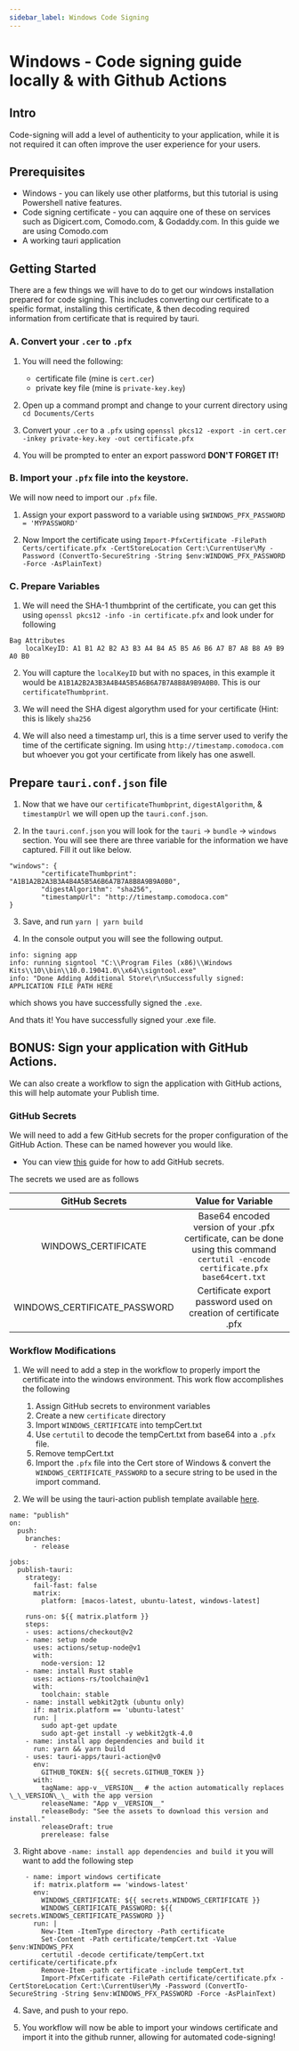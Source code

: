 ```yaml
---
sidebar_label: Windows Code Signing
---
```


# Windows - Code signing guide locally & with Github Actions

## Intro

Code-signing will add a level of authenticity to your application, while it is not required it can often improve the user experience for your users.

## Prerequisites

- Windows - you can likely use other platforms, but this tutorial is using Powershell native features.
- Code signing certificate - you can aqquire one of these on services such as Digicert.com, Comodo.com, & Godaddy.com. In this guide we are using Comodo.com
- A working tauri application


## Getting Started

There are a few things we will have to do to get our windows installation prepared for code signing. This includes converting our certificate to a speific format, installing this certificate, & then decoding required information from certificate that is required by tauri.

### A. Convert your `.cer` to `.pfx`

1. You will need the following:
	- certificate file (mine is `cert.cer`)
	- private key file (mine is `private-key.key`)

2. Open up a command prompt and change to your current directory using `cd Documents/Certs`

3. Convert your `.cer` to a `.pfx` using `openssl pkcs12 -export -in cert.cer -inkey private-key.key -out certificate.pfx`

4. You will be prompted to enter an export password **DON'T FORGET IT!**

### B. Import your `.pfx` file into the keystore.

We will now need to import our `.pfx` file.

1. Assign your export password to a variable using `$WINDOWS_PFX_PASSWORD = 'MYPASSWORD'`

2. Now Import the certificate using `Import-PfxCertificate -FilePath Certs/certificate.pfx -CertStoreLocation Cert:\CurrentUser\My -Password (ConvertTo-SecureString -String $env:WINDOWS_PFX_PASSWORD -Force -AsPlainText)`

### C. Prepare Variables

1. We will need the SHA-1 thumbprint of the certificate, you can get this using `openssl pkcs12 -info -in certificate.pfx` and look under for following
```
Bag Attributes
    localKeyID: A1 B1 A2 B2 A3 B3 A4 B4 A5 B5 A6 B6 A7 B7 A8 B8 A9 B9 A0 B0
```

2. You will capture the `localKeyID` but with no spaces, in this example it would be `A1B1A2B2A3B3A4B4A5B5A6B6A7B7A8B8A9B9A0B0`. This is our `certificateThumbprint`.

3. We will need the SHA digest algorythm used for your certificate (Hint: this is likely `sha256`

4. We will also need a timestamp url, this is a time server used to verify the time of the certificate signing. Im using `http://timestamp.comodoca.com` but whoever you got your certificate from likely has one aswell.

## Prepare `tauri.conf.json` file

1. Now that we have our `certificateThumbprint`, `digestAlgorithm`, & `timestampUrl` we will open up the `tauri.conf.json`.

2. In the `tauri.conf.json` you will look for the `tauri` -> `bundle` -> `windows` section. You will see there are three variable for the information we have captured. Fill it out like below.
```
"windows": {
        "certificateThumbprint": "A1B1A2B2A3B3A4B4A5B5A6B6A7B7A8B8A9B9A0B0",
        "digestAlgorithm": "sha256",
        "timestampUrl": "http://timestamp.comodoca.com"
}
```
3. Save, and run `yarn | yarn build`

4. In the console output you will see the following output.

```
info: signing app
info: running signtool "C:\\Program Files (x86)\\Windows Kits\\10\\bin\\10.0.19041.0\\x64\\signtool.exe"
info: "Done Adding Additional Store\r\nSuccessfully signed: APPLICATION FILE PATH HERE
```

which shows you have successfully signed the `.exe`.

And thats it! You have successfully signed your .exe file.

## BONUS: Sign your application with GitHub Actions.

We can also create a workflow to sign the application with GitHub actions, this will help automate your Publish time.

### GitHub Secrets

We will need to add a few GitHub secrets for the proper configuration of the GitHub Action. These can be named however you would like.
- You can view [this][Encrypted Secrets] guide for how to add GitHub secrets.

The secrets we used are as follows

| GitHub Secrets | Value for Variable |
|     :---:      |        :---:            |
|WINDOWS_CERTIFICATE| Base64 encoded version of your .pfx certificate, can be done using this command `certutil -encode certificate.pfx base64cert.txt` |
|WINDOWS_CERTIFICATE_PASSWORD|Certificate export password used on creation of certificate .pfx|

### Workflow Modifications


1. We will need to add a step in the workflow to properly import the certificate into the windows environment. This work flow accomplishes the following
    1. Assign GitHub secrets to environment variables
    2. Create a new `certificate` directory
    3. Import `WINDOWS_CERTIFICATE` into tempCert.txt
    4. Use `certutil` to decode the tempCert.txt from base64 into a `.pfx` file.
    5. Remove tempCert.txt
    6. Import the `.pfx` file into the Cert store of Windows & convert the `WINDOWS_CERTIFICATE_PASSWORD` to a secure string to be used in the import command.

2. We will be using the tauri-action publish template available [here][Tauri Action].

```
name: "publish"
on:
  push:
    branches:
      - release

jobs:
  publish-tauri:
    strategy:
      fail-fast: false
      matrix:
        platform: [macos-latest, ubuntu-latest, windows-latest]

    runs-on: ${{ matrix.platform }}
    steps:
    - uses: actions/checkout@v2
    - name: setup node
      uses: actions/setup-node@v1
      with:
        node-version: 12
    - name: install Rust stable
      uses: actions-rs/toolchain@v1
      with:
        toolchain: stable
    - name: install webkit2gtk (ubuntu only)
      if: matrix.platform == 'ubuntu-latest'
      run: |
        sudo apt-get update
        sudo apt-get install -y webkit2gtk-4.0
    - name: install app dependencies and build it
      run: yarn && yarn build
    - uses: tauri-apps/tauri-action@v0
      env:
        GITHUB_TOKEN: ${{ secrets.GITHUB_TOKEN }}
      with:
        tagName: app-v__VERSION__ # the action automatically replaces \_\_VERSION\_\_ with the app version
        releaseName: "App v__VERSION__"
        releaseBody: "See the assets to download this version and install."
        releaseDraft: true
        prerelease: false
```

3. Right above `-name: install app dependencies and build it` you will want to add the following step

```
    - name: import windows certificate
      if: matrix.platform == 'windows-latest'
      env:
        WINDOWS_CERTIFICATE: ${{ secrets.WINDOWS_CERTIFICATE }}
        WINDOWS_CERTIFICATE_PASSWORD: ${{ secrets.WINDOWS_CERTIFICATE_PASSWORD }}
      run: |
        New-Item -ItemType directory -Path certificate
        Set-Content -Path certificate/tempCert.txt -Value $env:WINDOWS_PFX
        certutil -decode certificate/tempCert.txt certificate/certificate.pfx
        Remove-Item -path certificate -include tempCert.txt
        Import-PfxCertificate -FilePath certificate/certificate.pfx -CertStoreLocation Cert:\CurrentUser\My -Password (ConvertTo-SecureString -String $env:WINDOWS_PFX_PASSWORD -Force -AsPlainText)
```
4. Save, and push to your repo.

5. You workflow will now be able to import your windows certificate and import it into the github runner, allowing for automated code-signing!

[Encrypted Secrets]: https://docs.github.com/en/actions/reference/encrypted-secrets
[Tauri Action]: https://github.com/tauri-apps/tauri-action